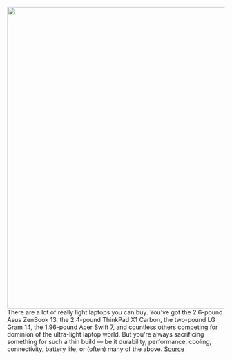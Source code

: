 <img src='https://cdn.vox-cdn.com/thumbor/qJuaJqhi0u0oPgc-y3JZYhkEqls=/0x0:2040x1360/1200x800/filters:focal(857x517:1183x843)/cdn.vox-cdn.com/uploads/chorus_image/image/66403557/awhite_200226_3918_0206.0.jpg' width='700px' /><br/>
There are a lot of really light laptops you can buy. You've got the 2.6-pound Asus ZenBook 13, the 2.4-pound ThinkPad X1 Carbon, the two-pound LG Gram 14, the 1.96-pound Acer Swift 7, and countless others competing for dominion of the ultra-light laptop world. But you're always sacrificing something for such a thin build — be it durability, performance, cooling, connectivity, battery life, or (often) many of the above.
<a href='https://www.theverge.com/2020/2/28/21153098/vaio-sx12-review-display-design-price-specs-features'> Source <a/>